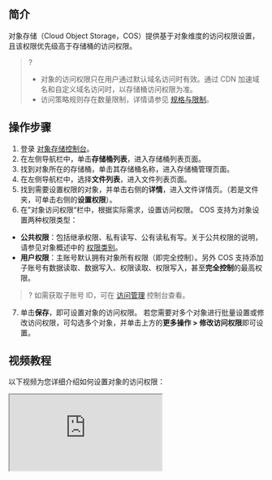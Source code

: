 ## 简介
对象存储（Cloud Object Storage，COS）提供基于对象维度的访问权限设置，且该权限优先级高于存储桶的访问权限。

>?
> - 对象的访问权限只在用户通过默认域名访问时有效。通过 CDN 加速域名和自定义域名访问时，以存储桶访问权限为准。
> - 访问策略规则存在数量限制，详情请参见 [规格与限制](https://cloud.tencent.com/document/product/436/14518)。
>

## 操作步骤

1. 登录 [对象存储控制台](https://console.cloud.tencent.com/cos5)。
2. 在左侧导航栏中，单击**存储桶列表**，进入存储桶列表页面。
3. 找到对象所在的存储桶，单击其存储桶名称，进入存储桶管理页面。
4. 在左侧导航栏中，选择**文件列表**，进入文件列表页面。
5. 找到需要设置权限的对象，并单击右侧的**详情**，进入文件详情页。（若是文件夹，可单击右侧的**设置权限**）。
6. 在”对象访问权限“栏中，根据实际需求，设置访问权限。
COS 支持为对象设置两种权限类型：
 - **公共权限**：包括继承权限、私有读写、公有读私有写。关于公共权限的说明，请参见对象概述中的 [权限类别](https://cloud.tencent.com/document/product/436/13324#.E8.AE.BF.E9.97.AE.E6.9D.83.E9.99.90.E7.B1.BB.E5.9E.8B)。
 - **用户权限**：主账号默认拥有对象所有权限（即完全控制）。另外 COS 支持添加子账号有数据读取、数据写入、权限读取、权限写入，甚至**完全控制**的最高权限。
>?
>如需获取子账号 ID，可在 [访问管理](https://console.cloud.tencent.com/cam) 控制台查看。
>
7. 单击**保存**，即可设置对象的访问权限。
若您需要对多个对象进行批量设置或修改访问权限，可勾选多个对象，并单击上方的**更多操作 > 修改访问权限**即可设置。


## 视频教程
以下视频为您详细介绍如何设置对象的访问权限：
<div class="doc-video-mod"><iframe src="https://cloud.tencent.com/edu/learning/quick-play/1824-20796?source=gw.doc.media&withPoster=1&notip=1"></iframe></div>

